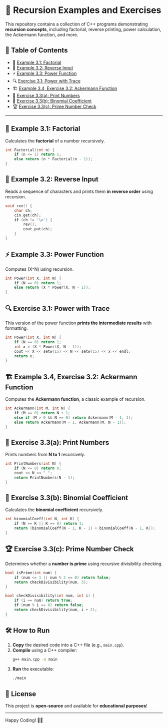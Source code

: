 # 🔁 Recursion Examples and Exercises  

This repository contains a collection of C++ programs demonstrating **recursion concepts**, including factorial, reverse printing, power calculation, the Ackermann function, and more.  

## 📜 Table of Contents  

- 🔢 [Example 3.1: Factorial](#example-31-factorial)  
- 🔄 [Example 3.2: Reverse Input](#example-32-reverse-input)  
- ⚡ [Example 3.3: Power Function](#example-33-power-function)  
- 🔍 [Exercise 3.1: Power with Trace](#exercise-31-power-with-trace)  
- 🏗️ [Example 3.4, Exercise 3.2: Ackermann Function](#example-34-exercise-32-ackermann-function)  
- 🔢 [Exercise 3.3(a): Print Numbers](#exercise-33a-print-numbers)  
- 🎯 [Exercise 3.3(b): Binomial Coefficient](#exercise-33b-binomial-coefficient)  
- 🏆 [Exercise 3.3(c): Prime Number Check](#exercise-33c-prime-number-check)  

---

## 🔢 Example 3.1: Factorial  

Calculates the **factorial** of a number recursively.  

```cpp
int Factorial(int n) {
    if (n <= 1) return 1;
    else return (n * Factorial(n - 1));
}
```  

## 🔄 Example 3.2: Reverse Input  

Reads a sequence of characters and prints them **in reverse order** using recursion.  

```cpp
void rev() {
    char ch;
    cin.get(ch);
    if (ch != '\n') {
        rev();
        cout.put(ch);
    }
}
```  

## ⚡ Example 3.3: Power Function  

Computes \(X^N\) using recursion.  

```cpp
int Power(int X, int N) {
    if (N == 0) return 1;
    else return (X * Power(X, N - 1));
}
```  

## 🔍 Exercise 3.1: Power with Trace  

This version of the power function **prints the intermediate results** with formatting.  

```cpp
int Power(int X, int N) {
    if (N == 0) return 1;
    int x = (X * Power(X, N - 1));
    cout << X << setw(15) << N << setw(15) << x << endl;
    return x;
}
```  

## 🏗️ Example 3.4, Exercise 3.2: Ackermann Function  

Computes the **Ackermann function**, a classic example of recursion.  

```cpp
int Ackermann(int M, int N) {
    if (M == 0) return N + 1;
    else if (M > 0 && N == 0) return Ackermann(M - 1, 1);
    else return Ackermann(M - 1, Ackermann(M, N - 1));
}
```  

## 🔢 Exercise 3.3(a): Print Numbers  

Prints numbers from **N to 1** recursively.  

```cpp
int PrintNumbers(int N) {
    if (N <= 0) return 0;
    cout << N << " ";
    return PrintNumbers(N - 1);
}
```  

## 🎯 Exercise 3.3(b): Binomial Coefficient  

Calculates the **binomial coefficient** recursively.  

```cpp
int binomialCoeff(int N, int K) {
    if (N == K || K == 0) return 1;
    return (binomialCoeff(N - 1, K - 1) + binomialCoeff(N - 1, K));
}
```  

## 🏆 Exercise 3.3(c): Prime Number Check  

Determines whether a **number is prime** using recursive divisibility checking.  

```cpp
bool isPrime(int num) {
    if (num <= 1 || num % 2 == 0) return false;
    return checkDivisibility(num, 3);
}

bool checkDivisibility(int num, int i) {
    if (i == num) return true;
    if (num % i == 0) return false;
    return checkDivisibility(num, i + 2);
}
```  

## 🛠️ How to Run  

1. **Copy** the desired code into a C++ file (e.g., `main.cpp`).  
2. **Compile** using a C++ compiler:  
   ```sh
   g++ main.cpp -o main
   ```  
3. **Run** the executable:  
   ```sh
   ./main
   ```  

## 📜 License  

This project is **open-source** and available for **educational purposes**!  

---

Happy Coding! 🚀🎉  
```
